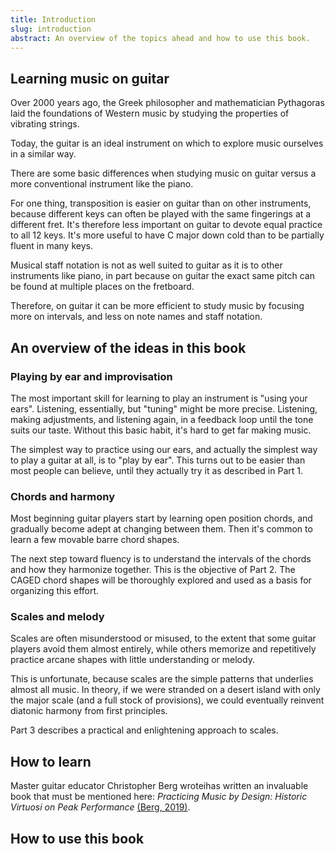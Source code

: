 ```yaml
---
title: Introduction
slug: introduction
abstract: An overview of the topics ahead and how to use this book.
---
```


## Learning music on guitar

Over 2000 years ago,
the Greek philosopher and mathematician Pythagoras laid the foundations of Western music 
by studying the properties of vibrating strings.

Today,
the guitar is an ideal instrument on which to explore music ourselves in a similar way.

There are some basic differences when studying music on guitar versus a more conventional instrument like the piano.

For one thing,
transposition is easier on guitar than on other instruments,
because different keys can often be played with the same fingerings at a different fret.
It's therefore less important on guitar to devote equal practice to all 12 keys.
It's more useful to have C major down cold than to be partially fluent in many keys.

Musical staff notation is not as well suited to guitar as it is to other instruments like piano,
in part because on guitar 
the exact same pitch can be found at multiple places on the fretboard.

Therefore,
on guitar it can be more efficient to study music by focusing more on intervals,
and less on note names and staff notation.

## An overview of the ideas in this book

### Playing by ear and improvisation

The most important skill for learning to play an instrument is "using your ears".
Listening, essentially,
but "tuning" might be more precise.
Listening, making adjustments, and listening again,
in a feedback loop until the tone suits our taste.
Without this basic habit,
it's hard to get far making music. 

The simplest way to practice using our ears,
and actually the simplest way to play a guitar at all,
is to "play by ear".
This turns out to be easier than most people can believe,
until they actually try it as described in Part 1.

### Chords and harmony

Most beginning guitar players start by learning open position chords,
and gradually become adept at changing between them.
Then it's common to learn a few movable barre chord shapes.

The next step toward fluency is to understand the intervals of the chords and how they harmonize together.
This is the objective of Part 2.
The CAGED chord shapes will be thoroughly explored
and used as a basis for organizing this effort.

### Scales and melody

Scales are often misunderstood or misused,
to the extent that some guitar players avoid them almost entirely,
while others memorize and repetitively practice arcane shapes with little understanding or melody.

This is unfortunate,
because scales are the simple patterns that underlies almost all music.
In theory,
if we were stranded on a desert island with only the major scale
(and a full stock of provisions),
we could eventually reinvent diatonic harmony from first principles.

Part 3 describes a practical and enlightening approach to scales.

## How to learn

Master guitar educator Christopher Berg wroteihas written an invaluable book that must be mentioned here:
*Practicing Music by Design: Historic Virtuosi on Peak Performance*
[(Berg, 2019)](references#berg-2019).

## How to use this book

